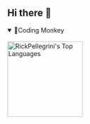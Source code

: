 ## Hi there 👋

<details open>
  <summary> 
🐒Coding Monkey
    </summary>
  <br>
<img align="left" alt="RickPellegrini's Top Languages" src="https://github-readme-stats.vercel.app/api/top-langs?username=RickPellegrini&langs_count=6&layout=compact&theme=react&bg_color=FFFFFF&title_color=68C3D4&text_color=000000&icon_color=F8D866&border_color=1F222E&hide=CSS,HTML,c%2B%2B,Ren'Py,CMake,SQL"  height="170px" />

</details>
